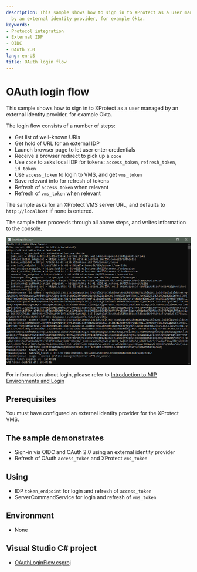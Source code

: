 ```yaml
---
description: This sample shows how to sign in to XProtect as a user managed
  by an external identity provider, for example Okta.
keywords:
- Protocol integration
- External IDP
- OIDC
- OAuth 2.0
lang: en-US
title: OAuth login flow
---
```


# OAuth login flow

This sample shows how to sign in to XProtect as a user managed by an external
identity provider, for example Okta.

The login flow consists of a number of steps:

- Get list of well-known URIs
- Get hold of URL for an external IDP
- Launch browser page to let user enter credentials
- Receive a browser redirect to pick up a `code`
- Use `code` to asks local IDP for tokens: `access_token`, `refresh_token`, `id_token`
- Use `access_token` to login to VMS, and get `vms_token`
- Save relevant info for refresh of tokens
- Refresh of `access_token` when relevant
- Refresh of `vms_token` when relevant

The sample asks for an XProtect VMS server URL, and defaults to `http://localhost` if none is entered.

The sample then proceeds through all above steps, and writes information to the console.

![OAuth login flow](OauthLoginFlow.png)

For information about login, please refer to <a href="https://doc.developer.milestonesys.com/html/index.html?base=gettingstarted/gettingstarted/intro_environments_login.html&tree=tree_4.html" target="_blank">Introduction to MIP Environments and Login</a>

## Prerequisites

You must have configured an external identity provider for the XProtect VMS.

## The sample demonstrates

- Sign-in via OIDC and OAuth 2.0 using an external identity provider
- Refresh of OAuth `access_token` and XProtect `vms_token`

## Using

- IDP `token_endpoint` for login and refresh of `access_token`
- ServerCommandService for login and refresh of `vms_token`

## Environment

- None

## Visual Studio C\# project

- [OAuthLoginFlow.csproj](javascript:clone('https://github.com/milestonesys/mipsdk-samples-protocol','src/ProtocolSamples.sln');)
